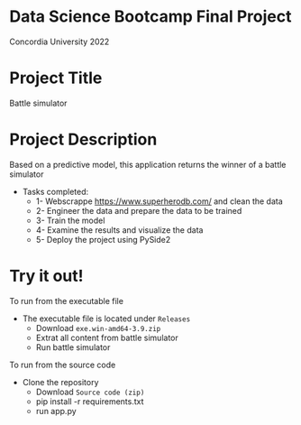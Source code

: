 # Data Science Bootcamp Final Project
Concordia University 2022

# Project Title
Battle simulator

# Project Description
Based on a predictive model, this application returns the winner of a battle simulator

* Tasks completed:
  * 1- Webscrappe <https://www.superherodb.com/> and clean the data 
  * 2- Engineer the data and prepare the data to be trained
  * 3- Train the model
  * 4- Examine the results and visualize the data
  * 5- Deploy the project using PySide2

# Try it out!
To run from the executable file
* The executable file is located under `Releases`
  * Download `exe.win-amd64-3.9.zip`
  * Extrat all content from battle simulator
  * Run battle simulator
 
 To run from the source code
 * Clone the repository
   * Download `Source code (zip)`
   * pip install -r requirements.txt
   * run app.py
 
